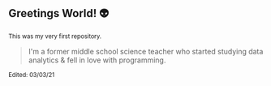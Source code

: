 ## Greetings World! 👽
<sub>This was my very first repository.</sub>

>I'm a former middle school science teacher who started studying data analytics & fell in love with programming. 

<sub>Edited: 03/03/21</sub>
